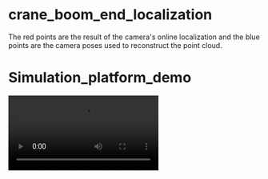 # crane_boom_end_localization
The red points are the result of the camera's online localization and the blue points are the camera poses used to reconstruct the point cloud.
# Simulation_platform_demo
![video](https://github.com/Yin-maple/crane_boom_end_localization/blob/main/Simulation_platform_demo.mp4)
